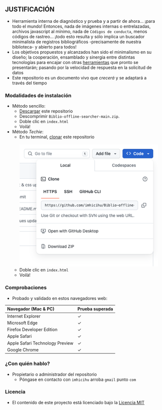 ## JUSTIFICACIÓN

* Herramienta interna de diagnóstico y prueba y a partir de ahora... ¡para todo el mundo! Entonces, nada de imágenes internas o entrelazadas, archivos javascript al mínimo, nada de `Códigos de conducta`, menos códigos de rastreo... ¡todo esto resulta y sólo implica un buscador minimalista de registros bibliográficos -precisamente de nuestra biblioteca- y abierto para todos!
* Los objetivos propuestos y alcanzados han sido el minimalismo en su diseño; la cooperación, ensamblado y sinergia entre distintas tecnologías para encajar con otras [herramientas](https://biblio-searcher.surge.sh/) que pronto se presentarán; pasando por la velocidad de respuesta en la solicitud de datos
* Este repositorio es un documento vivo que _crecerá_ y se adaptará a través del tiempo

### Modalidades de instalación
* Método sencillo:
	* [Descargar](https://codeload.github.com/imhicihu/Biblio-offline-searcher/zip/refs/heads/main) este repositorio
	* Descomprimir `Biblio-offline-searcher-main.zip`.
	* Doble clic en `index.html`
	* Voilà!
* Método _Techie_:
	* En tu terminal, [clonar](https://github.com/imhicihu/Biblio-offline-searcher.git) este repositorio
	<BR></BR>
	![graphics.png](dist/images/clone.png)
	* Doble clic en `index.html`
	* Voilà!
### Comprobaciones
* Probado y validado en estos navegadores web:

| Navegador (Mac & PC) | Prueba superada
|:--|:--|
| Internet Explorer | ✓ |
| Microsoft Edge | ✓ |
| Firefox Developer Edition | ✓ |
| Apple Safari| ✓ |
| Apple Safari Technology Preview| ✓ |
| Google Chrome| ✓ |
   
### ¿Con quién hablo?
* Propietario o administrador del repositorio
    - Póngase en contacto con `imhicihu` arroba `gmail` punto `com`
      
### Licencia
* El contenido de este proyecto está licenciado bajo la [Licencia MIT](LICENSE)